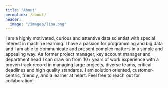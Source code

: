 ```yaml
---
title: "About"
permalink: /about/
header:
  image: "/images/lisa.png"
---
```


I am a highly motivated, curious and attentive data scientist with special interest in machine learning. I have a passion for programming and big data and I am able to communicate and present complex matters in a simple and appealing way.
As former project manager, key account manager and department head I can draw on from 10+ years of work experience with a proven track record in managing large projects, diverse teams, critical deadlines and high quality standards.
I am solution oriented, customer-centric, friendly, and a learner at heart. 
Feel free to reach out for collaboration!
